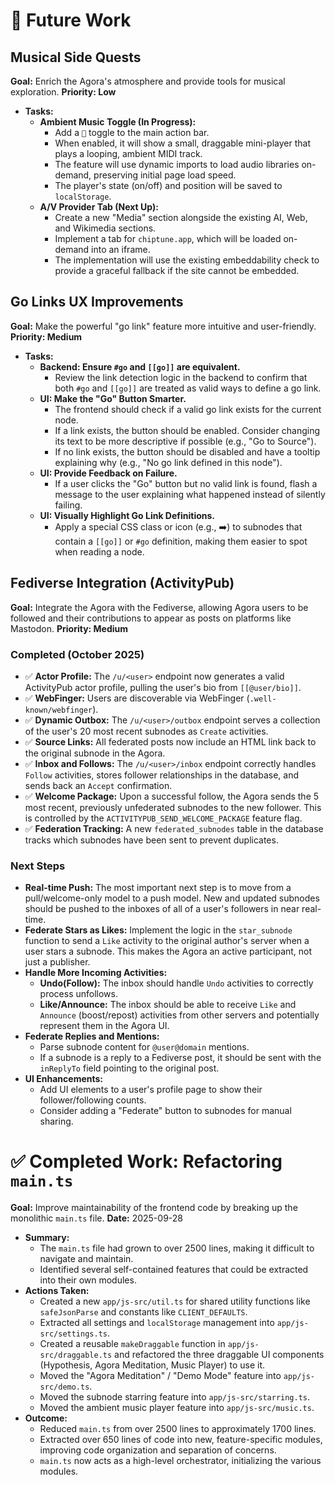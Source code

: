 # 🎵 Future Work

## Musical Side Quests

**Goal:** Enrich the Agora's atmosphere and provide tools for musical exploration.
**Priority: Low**

-   **Tasks:**
    -   **Ambient Music Toggle (In Progress):**
        -   Add a `🎵` toggle to the main action bar.
        -   When enabled, it will show a small, draggable mini-player that plays a looping, ambient MIDI track.
        -   The feature will use dynamic imports to load audio libraries on-demand, preserving initial page load speed.
        -   The player's state (on/off) and position will be saved to `localStorage`.
    -   **A/V Provider Tab (Next Up):**
        -   Create a new "Media" section alongside the existing AI, Web, and Wikimedia sections.
        -   Implement a tab for `chiptune.app`, which will be loaded on-demand into an iframe.
        -   The implementation will use the existing embeddability check to provide a graceful fallback if the site cannot be embedded.

## Go Links UX Improvements

**Goal:** Make the powerful "go link" feature more intuitive and user-friendly.
**Priority: Medium**

-   **Tasks:**
    -   **Backend: Ensure `#go` and `[[go]]` are equivalent.**
        -   Review the link detection logic in the backend to confirm that both `#go` and `[[go]]` are treated as valid ways to define a go link.
    -   **UI: Make the "Go" Button Smarter.**
        -   The frontend should check if a valid go link exists for the current node.
        -   If a link exists, the button should be enabled. Consider changing its text to be more descriptive if possible (e.g., "Go to Source").
        -   If no link exists, the button should be disabled and have a tooltip explaining why (e.g., "No go link defined in this node").
    -   **UI: Provide Feedback on Failure.**
        -   If a user clicks the "Go" button but no valid link is found, flash a message to the user explaining what happened instead of silently failing.
    -   **UI: Visually Highlight Go Link Definitions.**
        -   Apply a special CSS class or icon (e.g., ➡️) to subnodes that contain a `[[go]]` or `#go` definition, making them easier to spot when reading a node.

## Fediverse Integration (ActivityPub)

**Goal:** Integrate the Agora with the Fediverse, allowing Agora users to be followed and their contributions to appear as posts on platforms like Mastodon.
**Priority: Medium**

### Completed (October 2025)
-   ✅ **Actor Profile:** The `/u/<user>` endpoint now generates a valid ActivityPub actor profile, pulling the user's bio from `[[@user/bio]]`.
-   ✅ **WebFinger:** Users are discoverable via WebFinger (`.well-known/webfinger`).
-   ✅ **Dynamic Outbox:** The `/u/<user>/outbox` endpoint serves a collection of the user's 20 most recent subnodes as `Create` activities.
-   ✅ **Source Links:** All federated posts now include an HTML link back to the original subnode in the Agora.
-   ✅ **Inbox and Follows:** The `/u/<user>/inbox` endpoint correctly handles `Follow` activities, stores follower relationships in the database, and sends back an `Accept` confirmation.
-   ✅ **Welcome Package:** Upon a successful follow, the Agora sends the 5 most recent, previously unfederated subnodes to the new follower. This is controlled by the `ACTIVITYPUB_SEND_WELCOME_PACKAGE` feature flag.
-   ✅ **Federation Tracking:** A new `federated_subnodes` table in the database tracks which subnodes have been sent to prevent duplicates.

### Next Steps
-   **Real-time Push:** The most important next step is to move from a pull/welcome-only model to a push model. New and updated subnodes should be pushed to the inboxes of all of a user's followers in near real-time.
-   **Federate Stars as Likes:** Implement the logic in the `star_subnode` function to send a `Like` activity to the original author's server when a user stars a subnode. This makes the Agora an active participant, not just a publisher.
-   **Handle More Incoming Activities:**
    -   **Undo(Follow):** The inbox should handle `Undo` activities to correctly process unfollows.
    -   **Like/Announce:** The inbox should be able to receive `Like` and `Announce` (boost/repost) activities from other servers and potentially represent them in the Agora UI.
-   **Federate Replies and Mentions:**
    -   Parse subnode content for `@user@domain` mentions.
    -   If a subnode is a reply to a Fediverse post, it should be sent with the `inReplyTo` field pointing to the original post.
-   **UI Enhancements:**
    -   Add UI elements to a user's profile page to show their follower/following counts.
    -   Consider adding a "Federate" button to subnodes for manual sharing.


# ✅ Completed Work: Refactoring `main.ts`

**Goal:** Improve maintainability of the frontend code by breaking up the monolithic `main.ts` file.
**Date:** 2025-09-28

-   **Summary:**
    -   The `main.ts` file had grown to over 2500 lines, making it difficult to navigate and maintain.
    -   Identified several self-contained features that could be extracted into their own modules.
-   **Actions Taken:**
    -   Created a new `app/js-src/util.ts` for shared utility functions like `safeJsonParse` and constants like `CLIENT_DEFAULTS`.
    -   Extracted all settings and `localStorage` management into `app/js-src/settings.ts`.
    -   Created a reusable `makeDraggable` function in `app/js-src/draggable.ts` and refactored the three draggable UI components (Hypothesis, Agora Meditation, Music Player) to use it.
    -   Moved the "Agora Meditation" / "Demo Mode" feature into `app/js-src/demo.ts`.
    -   Moved the subnode starring feature into `app/js-src/starring.ts`.
    -   Moved the ambient music player feature into `app/js-src/music.ts`.
-   **Outcome:**
    -   Reduced `main.ts` from over 2500 lines to approximately 1700 lines.
    -   Extracted over 650 lines of code into new, feature-specific modules, improving code organization and separation of concerns.
    -   `main.ts` now acts as a high-level orchestrator, initializing the various modules.